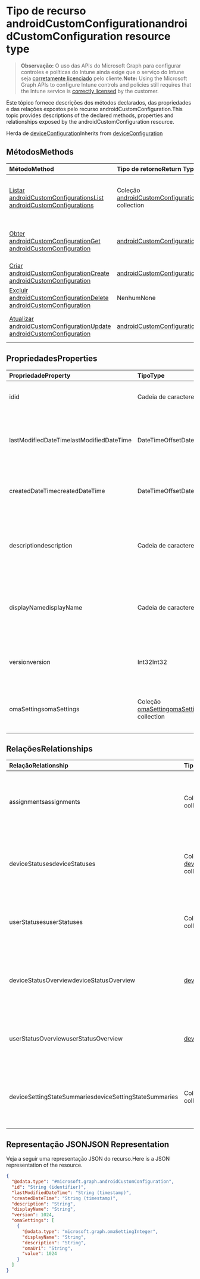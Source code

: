 # <a name="androidcustomconfiguration-resource-type"></a><span data-ttu-id="3373b-101">Tipo de recurso androidCustomConfiguration</span><span class="sxs-lookup"><span data-stu-id="3373b-101">androidCustomConfiguration resource type</span></span>

> <span data-ttu-id="3373b-102">**Observação:** O uso das APIs do Microsoft Graph para configurar controles e políticas do Intune ainda exige que o serviço do Intune seja [corretamente licenciado](https://go.microsoft.com/fwlink/?linkid=839381) pelo cliente.</span><span class="sxs-lookup"><span data-stu-id="3373b-102">**Note:** Using the Microsoft Graph APIs to configure Intune controls and policies still requires that the Intune service is [correctly licensed](https://go.microsoft.com/fwlink/?linkid=839381) by the customer.</span></span>

<span data-ttu-id="3373b-103">Este tópico fornece descrições dos métodos declarados, das propriedades e das relações expostos pelo recurso androidCustomConfiguration.</span><span class="sxs-lookup"><span data-stu-id="3373b-103">This topic provides descriptions of the declared methods, properties and relationships exposed by the androidCustomConfiguration resource.</span></span>

<span data-ttu-id="3373b-104">Herda de [deviceConfiguration](../resources/intune_deviceconfig_deviceconfiguration.md)</span><span class="sxs-lookup"><span data-stu-id="3373b-104">Inherits from [deviceConfiguration](../resources/intune_deviceconfig_deviceconfiguration.md)</span></span>

## <a name="methods"></a><span data-ttu-id="3373b-105">Métodos</span><span class="sxs-lookup"><span data-stu-id="3373b-105">Methods</span></span>
|<span data-ttu-id="3373b-106">Método</span><span class="sxs-lookup"><span data-stu-id="3373b-106">Method</span></span>|<span data-ttu-id="3373b-107">Tipo de retorno</span><span class="sxs-lookup"><span data-stu-id="3373b-107">Return Type</span></span>|<span data-ttu-id="3373b-108">Descrição</span><span class="sxs-lookup"><span data-stu-id="3373b-108">Description</span></span>|
|:---|:---|:---|
|[<span data-ttu-id="3373b-109">Listar androidCustomConfigurations</span><span class="sxs-lookup"><span data-stu-id="3373b-109">List androidCustomConfigurations</span></span>](../api/intune_deviceconfig_androidcustomconfiguration_list.md)|<span data-ttu-id="3373b-110">Coleção [androidCustomConfiguration](../resources/intune_deviceconfig_androidcustomconfiguration.md)</span><span class="sxs-lookup"><span data-stu-id="3373b-110">[androidCustomConfiguration](../resources/intune_deviceconfig_androidcustomconfiguration.md) collection</span></span>|<span data-ttu-id="3373b-111">Lista propriedades e relações dos objetos [androidCustomConfiguration](../resources/intune_deviceconfig_androidcustomconfiguration.md).</span><span class="sxs-lookup"><span data-stu-id="3373b-111">List properties and relationships of the [androidCustomConfiguration](../resources/intune_deviceconfig_androidcustomconfiguration.md) objects.</span></span>|
|[<span data-ttu-id="3373b-112">Obter androidCustomConfiguration</span><span class="sxs-lookup"><span data-stu-id="3373b-112">Get androidCustomConfiguration</span></span>](../api/intune_deviceconfig_androidcustomconfiguration_get.md)|[<span data-ttu-id="3373b-113">androidCustomConfiguration</span><span class="sxs-lookup"><span data-stu-id="3373b-113">androidCustomConfiguration</span></span>](../resources/intune_deviceconfig_androidcustomconfiguration.md)|<span data-ttu-id="3373b-114">Propriedades de leitura e relações do objeto [androidCustomConfiguration](../resources/intune_deviceconfig_androidcustomconfiguration.md).</span><span class="sxs-lookup"><span data-stu-id="3373b-114">Read properties and relationships of [plannerTaskDetails](../resources/intune_deviceconfig_androidcustomconfiguration.md) object.</span></span>|
|[<span data-ttu-id="3373b-115">Criar androidCustomConfiguration</span><span class="sxs-lookup"><span data-stu-id="3373b-115">Create androidCustomConfiguration</span></span>](../api/intune_deviceconfig_androidcustomconfiguration_create.md)|[<span data-ttu-id="3373b-116">androidCustomConfiguration</span><span class="sxs-lookup"><span data-stu-id="3373b-116">androidCustomConfiguration</span></span>](../resources/intune_deviceconfig_androidcustomconfiguration.md)|<span data-ttu-id="3373b-117">Cria um novo objeto [androidCustomConfiguration](../resources/intune_deviceconfig_androidcustomconfiguration.md).</span><span class="sxs-lookup"><span data-stu-id="3373b-117">Create a new [plannerBucket](../resources/intune_deviceconfig_androidcustomconfiguration.md) object.</span></span>|
|[<span data-ttu-id="3373b-118">Excluir androidCustomConfiguration</span><span class="sxs-lookup"><span data-stu-id="3373b-118">Delete androidCustomConfiguration</span></span>](../api/intune_deviceconfig_androidcustomconfiguration_delete.md)|<span data-ttu-id="3373b-119">Nenhum</span><span class="sxs-lookup"><span data-stu-id="3373b-119">None</span></span>|<span data-ttu-id="3373b-120">Exclui um [androidCustomConfiguration](../resources/intune_deviceconfig_androidcustomconfiguration.md).</span><span class="sxs-lookup"><span data-stu-id="3373b-120">Deletes a [androidCustomConfiguration](../resources/intune_deviceconfig_androidcustomconfiguration.md).</span></span>|
|[<span data-ttu-id="3373b-121">Atualizar androidCustomConfiguration</span><span class="sxs-lookup"><span data-stu-id="3373b-121">Update androidCustomConfiguration</span></span>](../api/intune_deviceconfig_androidcustomconfiguration_update.md)|[<span data-ttu-id="3373b-122">androidCustomConfiguration</span><span class="sxs-lookup"><span data-stu-id="3373b-122">androidCustomConfiguration</span></span>](../resources/intune_deviceconfig_androidcustomconfiguration.md)|<span data-ttu-id="3373b-123">Atualiza as propriedades de um objeto [androidCustomConfiguration](../resources/intune_deviceconfig_androidcustomconfiguration.md).</span><span class="sxs-lookup"><span data-stu-id="3373b-123">Update the properties of a [calendar](../resources/intune_deviceconfig_androidcustomconfiguration.md) object.</span></span>|

## <a name="properties"></a><span data-ttu-id="3373b-124">Propriedades</span><span class="sxs-lookup"><span data-stu-id="3373b-124">Properties</span></span>
|<span data-ttu-id="3373b-125">Propriedade</span><span class="sxs-lookup"><span data-stu-id="3373b-125">Property</span></span>|<span data-ttu-id="3373b-126">Tipo</span><span class="sxs-lookup"><span data-stu-id="3373b-126">Type</span></span>|<span data-ttu-id="3373b-127">Descrição</span><span class="sxs-lookup"><span data-stu-id="3373b-127">Description</span></span>|
|:---|:---|:---|
|<span data-ttu-id="3373b-128">id</span><span class="sxs-lookup"><span data-stu-id="3373b-128">id</span></span>|<span data-ttu-id="3373b-129">Cadeia de caracteres</span><span class="sxs-lookup"><span data-stu-id="3373b-129">String</span></span>|<span data-ttu-id="3373b-130">Chave da entidade.</span><span class="sxs-lookup"><span data-stu-id="3373b-130">Key of the setting.</span></span> <span data-ttu-id="3373b-131">Herdado de [deviceConfiguration](../resources/intune_deviceconfig_deviceconfiguration.md)</span><span class="sxs-lookup"><span data-stu-id="3373b-131">Inherited from [deviceConfiguration](../resources/intune_deviceconfig_deviceconfiguration.md)</span></span>|
|<span data-ttu-id="3373b-132">lastModifiedDateTime</span><span class="sxs-lookup"><span data-stu-id="3373b-132">lastModifiedDateTime</span></span>|<span data-ttu-id="3373b-133">DateTimeOffset</span><span class="sxs-lookup"><span data-stu-id="3373b-133">DateTimeOffset</span></span>|<span data-ttu-id="3373b-134">DateTime da última modificação do objeto.</span><span class="sxs-lookup"><span data-stu-id="3373b-134">Indicates the date the object was last modified.</span></span> <span data-ttu-id="3373b-135">Herdado de [deviceConfiguration](../resources/intune_deviceconfig_deviceconfiguration.md)</span><span class="sxs-lookup"><span data-stu-id="3373b-135">Inherited from [deviceConfiguration](../resources/intune_deviceconfig_deviceconfiguration.md)</span></span>|
|<span data-ttu-id="3373b-136">createdDateTime</span><span class="sxs-lookup"><span data-stu-id="3373b-136">createdDateTime</span></span>|<span data-ttu-id="3373b-137">DateTimeOffset</span><span class="sxs-lookup"><span data-stu-id="3373b-137">DateTimeOffset</span></span>|<span data-ttu-id="3373b-138">Data e hora em que o objeto foi criado.</span><span class="sxs-lookup"><span data-stu-id="3373b-138">DateTime the object was created.</span></span> <span data-ttu-id="3373b-139">Herdado de [deviceConfiguration](../resources/intune_deviceconfig_deviceconfiguration.md)</span><span class="sxs-lookup"><span data-stu-id="3373b-139">Inherited from [deviceConfiguration](../resources/intune_deviceconfig_deviceconfiguration.md)</span></span>|
|<span data-ttu-id="3373b-140">description</span><span class="sxs-lookup"><span data-stu-id="3373b-140">description</span></span>|<span data-ttu-id="3373b-141">Cadeia de caracteres</span><span class="sxs-lookup"><span data-stu-id="3373b-141">String</span></span>|<span data-ttu-id="3373b-142">Descrição fornecida pelo administrador da Configuração do dispositivo.</span><span class="sxs-lookup"><span data-stu-id="3373b-142">Admin provided description of the Device Configuration.</span></span> <span data-ttu-id="3373b-143">Herdado de [deviceConfiguration](../resources/intune_deviceconfig_deviceconfiguration.md)</span><span class="sxs-lookup"><span data-stu-id="3373b-143">Inherited from [deviceConfiguration](../resources/intune_deviceconfig_deviceconfiguration.md)</span></span>|
|<span data-ttu-id="3373b-144">displayName</span><span class="sxs-lookup"><span data-stu-id="3373b-144">displayName</span></span>|<span data-ttu-id="3373b-145">Cadeia de caracteres</span><span class="sxs-lookup"><span data-stu-id="3373b-145">String</span></span>|<span data-ttu-id="3373b-146">Nome fornecido pelo administrador da configuração do dispositivo.</span><span class="sxs-lookup"><span data-stu-id="3373b-146">Admin provided name of the device configuration.</span></span> <span data-ttu-id="3373b-147">Herdado de [deviceConfiguration](../resources/intune_deviceconfig_deviceconfiguration.md)</span><span class="sxs-lookup"><span data-stu-id="3373b-147">Inherited from [deviceConfiguration](../resources/intune_deviceconfig_deviceconfiguration.md)</span></span>|
|<span data-ttu-id="3373b-148">version</span><span class="sxs-lookup"><span data-stu-id="3373b-148">version</span></span>|<span data-ttu-id="3373b-149">Int32</span><span class="sxs-lookup"><span data-stu-id="3373b-149">Int32</span></span>|<span data-ttu-id="3373b-150">Versão da configuração do dispositivo.</span><span class="sxs-lookup"><span data-stu-id="3373b-150">Version of the device configuration.</span></span> <span data-ttu-id="3373b-151">Herdado de [deviceConfiguration](../resources/intune_deviceconfig_deviceconfiguration.md)</span><span class="sxs-lookup"><span data-stu-id="3373b-151">Inherited from [deviceConfiguration](../resources/intune_deviceconfig_deviceconfiguration.md)</span></span>|
|<span data-ttu-id="3373b-152">omaSettings</span><span class="sxs-lookup"><span data-stu-id="3373b-152">omaSettings</span></span>|<span data-ttu-id="3373b-153">Coleção [omaSetting](../resources/intune_deviceconfig_omasetting.md)</span><span class="sxs-lookup"><span data-stu-id="3373b-153">[omaSetting](../resources/intune_deviceconfig_omasetting.md) collection</span></span>|<span data-ttu-id="3373b-154">Configurações OMA.</span><span class="sxs-lookup"><span data-stu-id="3373b-154">OMA settings.</span></span> <span data-ttu-id="3373b-155">Essa coleção pode conter um máximo de 1000 elementos.</span><span class="sxs-lookup"><span data-stu-id="3373b-155">This collection can contain a maximum of 1000 elements.</span></span>|

## <a name="relationships"></a><span data-ttu-id="3373b-156">Relações</span><span class="sxs-lookup"><span data-stu-id="3373b-156">Relationships</span></span>
|<span data-ttu-id="3373b-157">Relação</span><span class="sxs-lookup"><span data-stu-id="3373b-157">Relationship</span></span>|<span data-ttu-id="3373b-158">Tipo</span><span class="sxs-lookup"><span data-stu-id="3373b-158">Type</span></span>|<span data-ttu-id="3373b-159">Descrição</span><span class="sxs-lookup"><span data-stu-id="3373b-159">Description</span></span>|
|:---|:---|:---|
|<span data-ttu-id="3373b-160">assignments</span><span class="sxs-lookup"><span data-stu-id="3373b-160">assignments</span></span>|<span data-ttu-id="3373b-161">Coleção [deviceConfigurationAssignment](../resources/intune_deviceconfig_deviceconfigurationassignment.md)</span><span class="sxs-lookup"><span data-stu-id="3373b-161">[deviceConfigurationAssignment](../resources/intune_deviceconfig_deviceconfigurationassignment.md) collection</span></span>|<span data-ttu-id="3373b-162">A lista de atribuições para o perfil de configuração do dispositivo.</span><span class="sxs-lookup"><span data-stu-id="3373b-162">The list of assignments for the device configuration profile.</span></span> <span data-ttu-id="3373b-163">Herdado de [deviceConfiguration](../resources/intune_deviceconfig_deviceconfiguration.md)</span><span class="sxs-lookup"><span data-stu-id="3373b-163">Inherited from [deviceConfiguration](../resources/intune_deviceconfig_deviceconfiguration.md)</span></span>|
|<span data-ttu-id="3373b-164">deviceStatuses</span><span class="sxs-lookup"><span data-stu-id="3373b-164">deviceStatuses</span></span>|<span data-ttu-id="3373b-165">Coleção [deviceConfigurationDeviceStatus](../resources/intune_deviceconfig_deviceconfigurationdevicestatus.md)</span><span class="sxs-lookup"><span data-stu-id="3373b-165">[deviceConfigurationDeviceStatus](../resources/intune_deviceconfig_deviceconfigurationdevicestatus.md) collection</span></span>|<span data-ttu-id="3373b-166">Status da instalação da configuração de dispositivo por dispositivo.</span><span class="sxs-lookup"><span data-stu-id="3373b-166">Device configuration installation status by device.</span></span> <span data-ttu-id="3373b-167">Herdado de [deviceConfiguration](../resources/intune_deviceconfig_deviceconfiguration.md)</span><span class="sxs-lookup"><span data-stu-id="3373b-167">Inherited from [deviceConfiguration](../resources/intune_deviceconfig_deviceconfiguration.md)</span></span>|
|<span data-ttu-id="3373b-168">userStatuses</span><span class="sxs-lookup"><span data-stu-id="3373b-168">userStatuses</span></span>|<span data-ttu-id="3373b-169">Coleção [deviceConfigurationUserStatus](../resources/intune_deviceconfig_deviceconfigurationuserstatus.md)</span><span class="sxs-lookup"><span data-stu-id="3373b-169">[deviceConfigurationUserStatus](../resources/intune_deviceconfig_deviceconfigurationuserstatus.md) collection</span></span>|<span data-ttu-id="3373b-170">Status de instalação da configuração de dispositivo por usuário.</span><span class="sxs-lookup"><span data-stu-id="3373b-170">Device configuration installation stauts by user.</span></span> <span data-ttu-id="3373b-171">Herdado de [deviceConfiguration](../resources/intune_deviceconfig_deviceconfiguration.md)</span><span class="sxs-lookup"><span data-stu-id="3373b-171">Inherited from [deviceConfiguration](../resources/intune_deviceconfig_deviceconfiguration.md)</span></span>|
|<span data-ttu-id="3373b-172">deviceStatusOverview</span><span class="sxs-lookup"><span data-stu-id="3373b-172">deviceStatusOverview</span></span>|[<span data-ttu-id="3373b-173">deviceConfigurationDeviceOverview</span><span class="sxs-lookup"><span data-stu-id="3373b-173">deviceConfigurationDeviceOverview</span></span>](../resources/intune_deviceconfig_deviceconfigurationdeviceoverview.md)|<span data-ttu-id="3373b-174">Visão geral de status de dispositivos para Configuração de Dispositivo. Herdado de [deviceConfiguration](../resources/intune_deviceconfig_deviceconfiguration.md)</span><span class="sxs-lookup"><span data-stu-id="3373b-174">Device Configuration devices status overview Inherited from [deviceConfiguration](../resources/intune_deviceconfig_deviceconfiguration.md)</span></span>|
|<span data-ttu-id="3373b-175">userStatusOverview</span><span class="sxs-lookup"><span data-stu-id="3373b-175">userStatusOverview</span></span>|[<span data-ttu-id="3373b-176">deviceConfigurationUserOverview</span><span class="sxs-lookup"><span data-stu-id="3373b-176">deviceConfigurationUserOverview</span></span>](../resources/intune_deviceconfig_deviceconfigurationuseroverview.md)|<span data-ttu-id="3373b-177">Visão geral de status de usuários para Configuração de Dispositivo. Herdado de [deviceConfiguration](../resources/intune_deviceconfig_deviceconfiguration.md)</span><span class="sxs-lookup"><span data-stu-id="3373b-177">Device Configuration users status overview Inherited from [deviceConfiguration](../resources/intune_deviceconfig_deviceconfiguration.md)</span></span>|
|<span data-ttu-id="3373b-178">deviceSettingStateSummaries</span><span class="sxs-lookup"><span data-stu-id="3373b-178">deviceSettingStateSummaries</span></span>|<span data-ttu-id="3373b-179">Coleção [settingStateDeviceSummary](../resources/intune_deviceconfig_settingstatedevicesummary.md)</span><span class="sxs-lookup"><span data-stu-id="3373b-179">[settingStateDeviceSummary](../resources/intune_deviceconfig_settingstatedevicesummary.md) collection</span></span>|<span data-ttu-id="3373b-180">Visão geral de dispositivos de configuração para Configuração de Dispositivo. Herdado de [deviceConfiguration](../resources/intune_deviceconfig_deviceconfiguration.md)</span><span class="sxs-lookup"><span data-stu-id="3373b-180">Device Configuration Setting State Device Summary Inherited from [deviceConfiguration](../resources/intune_deviceconfig_deviceconfiguration.md)</span></span>|

## <a name="json-representation"></a><span data-ttu-id="3373b-181">Representação JSON</span><span class="sxs-lookup"><span data-stu-id="3373b-181">JSON Representation</span></span>
<span data-ttu-id="3373b-182">Veja a seguir uma representação JSON do recurso.</span><span class="sxs-lookup"><span data-stu-id="3373b-182">Here is a JSON representation of the resource.</span></span>
<!-- {
  "blockType": "resource",
  "keyProperty": "id",
  "@odata.type": "microsoft.graph.androidCustomConfiguration"
}
-->
``` json
{
  "@odata.type": "#microsoft.graph.androidCustomConfiguration",
  "id": "String (identifier)",
  "lastModifiedDateTime": "String (timestamp)",
  "createdDateTime": "String (timestamp)",
  "description": "String",
  "displayName": "String",
  "version": 1024,
  "omaSettings": [
    {
      "@odata.type": "microsoft.graph.omaSettingInteger",
      "displayName": "String",
      "description": "String",
      "omaUri": "String",
      "value": 1024
    }
  ]
}
```



